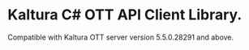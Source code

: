# Kaltura C# OTT API Client Library.
Compatible with Kaltura OTT server version 5.5.0.28291 and above.

